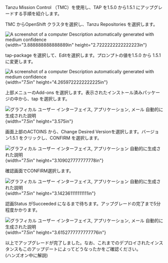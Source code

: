 
Tanzu Mission Control （TMC）を使用し、TAP を1.5.0 から1.5.1
にアップグレードする手順を紹介します。

TMC からOpenShift クラスタを選択し、Tanzu Repositories を選択します。

![A screenshot of a computer Description automatically generated with
medium confidence](../media/image31.png){width="3.888888888888889in"
height="2.7222222222222223in"}

tap-package を選択して、Editを選択します。プロンプトの値を1.5.0 から
1.5.1 に変更します。

![A screenshot of a computer Description automatically generated with
medium confidence](../media/image32.png){width="7.5in"
height="4.2659722222222225in"}

上部メニューのAdd-ons
を選択します。表示されたインストール済みパッケージの中から、tap
を選択します。

![グラフィカル ユーザー インターフェイス, アプリケーション, メール
自動的に生成された説明](../media/image33.png){width="7.5in"
height="3.575in"}

画面上部のACTOINS から、Change Desired
Versionを選択します。バージョン1.5.1 をクリックし、CONFIRM
を選択します。

![グラフィカル ユーザー インターフェイス, アプリケーション
自動的に生成された説明](../media/image34.png){width="7.5in"
height="3.109027777777778in"}

確認画面でCONFIRM選択します。

![グラフィカル ユーザー インターフェイス, アプリケーション
自動的に生成された説明](../media/image35.png){width="7.5in"
height="3.142361111111111in"}

認画Status がSucceeded
になるまで待ちます。アップグレードの完了まで5分程度かかります。

![グラフィカル ユーザー インターフェイス, アプリケーション, メール
自動的に生成された説明](../media/image36.png){width="7.5in"
height="3.6152777777777776in"}

以上でアップグレードが完了しました。なお、これまでのデプロイされたインスタンスもこのアップデートによってどうなったかをご確認ください。\
(ハンズオン中に解説)
